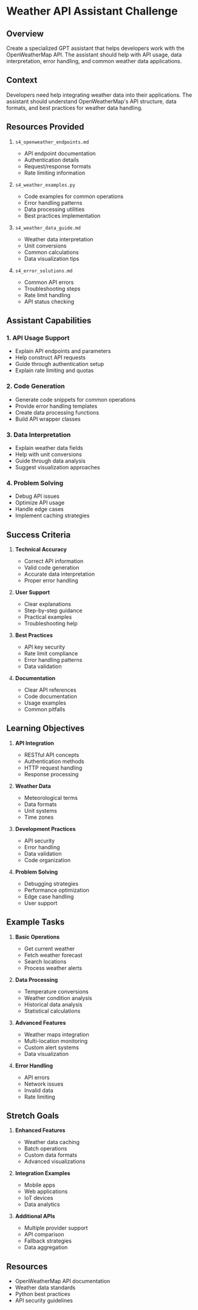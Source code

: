 # Weather API Assistant Challenge

## Overview
Create a specialized GPT assistant that helps developers work with the OpenWeatherMap API. The assistant should help with API usage, data interpretation, error handling, and common weather data applications.

## Context
Developers need help integrating weather data into their applications. The assistant should understand OpenWeatherMap's API structure, data formats, and best practices for weather data handling.

## Resources Provided

1. `s4_openweather_endpoints.md`
   - API endpoint documentation
   - Authentication details
   - Request/response formats
   - Rate limiting information

2. `s4_weather_examples.py`
   - Code examples for common operations
   - Error handling patterns
   - Data processing utilities
   - Best practices implementation

3. `s4_weather_data_guide.md`
   - Weather data interpretation
   - Unit conversions
   - Common calculations
   - Data visualization tips

4. `s4_error_solutions.md`
   - Common API errors
   - Troubleshooting steps
   - Rate limit handling
   - API status checking

## Assistant Capabilities

### 1. API Usage Support
- Explain API endpoints and parameters
- Help construct API requests
- Guide through authentication setup
- Explain rate limiting and quotas

### 2. Code Generation
- Generate code snippets for common operations
- Provide error handling templates
- Create data processing functions
- Build API wrapper classes

### 3. Data Interpretation
- Explain weather data fields
- Help with unit conversions
- Guide through data analysis
- Suggest visualization approaches

### 4. Problem Solving
- Debug API issues
- Optimize API usage
- Handle edge cases
- Implement caching strategies

## Success Criteria

1. **Technical Accuracy**
   - Correct API information
   - Valid code generation
   - Accurate data interpretation
   - Proper error handling

2. **User Support**
   - Clear explanations
   - Step-by-step guidance
   - Practical examples
   - Troubleshooting help

3. **Best Practices**
   - API key security
   - Rate limit compliance
   - Error handling patterns
   - Data validation

4. **Documentation**
   - Clear API references
   - Code documentation
   - Usage examples
   - Common pitfalls

## Learning Objectives

1. **API Integration**
   - RESTful API concepts
   - Authentication methods
   - HTTP request handling
   - Response processing

2. **Weather Data**
   - Meteorological terms
   - Data formats
   - Unit systems
   - Time zones

3. **Development Practices**
   - API security
   - Error handling
   - Data validation
   - Code organization

4. **Problem Solving**
   - Debugging strategies
   - Performance optimization
   - Edge case handling
   - User support

## Example Tasks

1. **Basic Operations**
   - Get current weather
   - Fetch weather forecast
   - Search locations
   - Process weather alerts

2. **Data Processing**
   - Temperature conversions
   - Weather condition analysis
   - Historical data analysis
   - Statistical calculations

3. **Advanced Features**
   - Weather maps integration
   - Multi-location monitoring
   - Custom alert systems
   - Data visualization

4. **Error Handling**
   - API errors
   - Network issues
   - Invalid data
   - Rate limiting

## Stretch Goals

1. **Enhanced Features**
   - Weather data caching
   - Batch operations
   - Custom data formats
   - Advanced visualizations

2. **Integration Examples**
   - Mobile apps
   - Web applications
   - IoT devices
   - Data analytics

3. **Additional APIs**
   - Multiple provider support
   - API comparison
   - Fallback strategies
   - Data aggregation

## Resources
- OpenWeatherMap API documentation
- Weather data standards
- Python best practices
- API security guidelines 